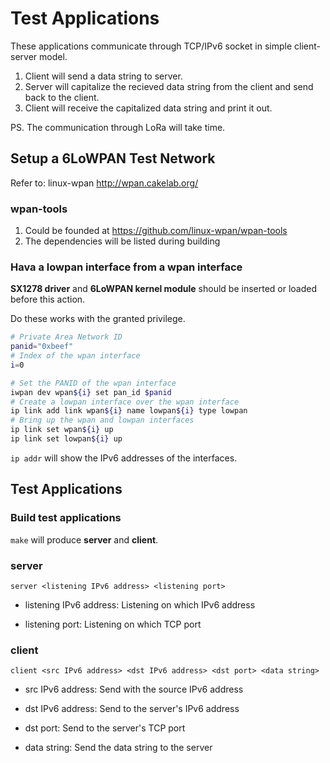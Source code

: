 # Test Applications

These applications communicate through TCP/IPv6 socket in simple client-server model.

1. Client will send a data string to server.
2. Server will capitalize the recieved data string from the client and send back to the client.
3. Client will receive the capitalized data string and print it out.

PS. The communication through LoRa will take time.

## Setup a 6LoWPAN Test Network

Refer to: linux-wpan http://wpan.cakelab.org/

### wpan-tools

1. Could be founded at https://github.com/linux-wpan/wpan-tools
2. The dependencies will be listed during building

### Hava a lowpan interface from a wpan interface

**SX1278 driver** and **6LoWPAN kernel module** should be inserted or loaded before this action.

Do these works with the granted privilege.

```sh
# Private Area Network ID
panid="0xbeef"
# Index of the wpan interface
i=0

# Set the PANID of the wpan interface
iwpan dev wpan${i} set pan_id $panid
# Create a lowpan interface over the wpan interface
ip link add link wpan${i} name lowpan${i} type lowpan
# Bring up the wpan and lowpan interfaces
ip link set wpan${i} up
ip link set lowpan${i} up
```

```ip addr``` will show the IPv6 addresses of the interfaces.

## Test Applications

### Build test applications

```make``` will produce **server** and **client**.

### server

```server <listening IPv6 address> <listening port>```

- listening IPv6 address:
  Listening on which IPv6 address

- listening port:
  Listening on which TCP port

### client

```client <src IPv6 address> <dst IPv6 address> <dst port> <data string>```

- src IPv6 address:
  Send with the source IPv6 address

- dst IPv6 address:
  Send to the server's IPv6 address

- dst port:
  Send to the server's TCP port

- data string:
  Send the data string to the server

